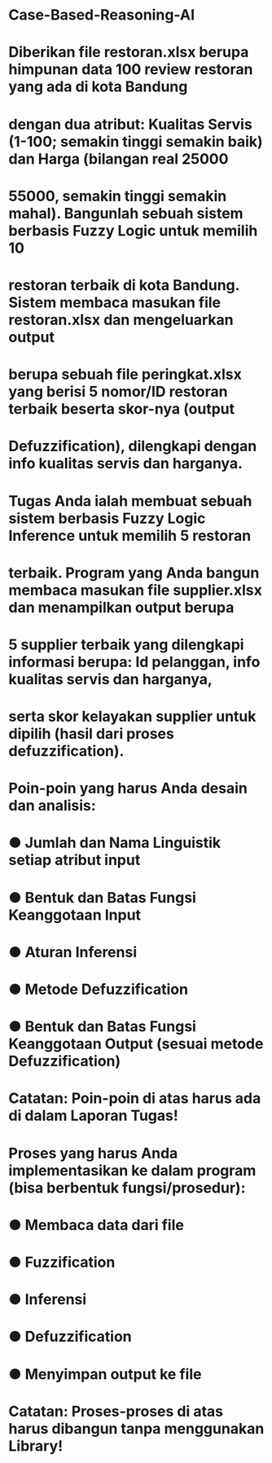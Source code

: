 # Case-Based-Reasoning-AI

# Diberikan file restoran.xlsx berupa himpunan data 100 review restoran yang ada di kota Bandung 
# dengan dua atribut: Kualitas Servis (1-100; semakin tinggi semakin baik) dan Harga (bilangan real 25000
# 55000, semakin tinggi semakin mahal). Bangunlah sebuah sistem berbasis Fuzzy Logic untuk memilih 10 
# restoran terbaik di kota Bandung. Sistem membaca masukan file restoran.xlsx dan mengeluarkan output 
# berupa sebuah file peringkat.xlsx yang berisi 5 nomor/ID restoran terbaik beserta skor-nya (output 
# Defuzzification), dilengkapi dengan info kualitas servis dan harganya. 

# Tugas Anda ialah membuat sebuah sistem berbasis Fuzzy Logic Inference untuk memilih 5 restoran 
# terbaik. Program yang Anda bangun membaca masukan file supplier.xlsx dan menampilkan output berupa 
# 5 supplier terbaik yang dilengkapi informasi berupa: Id pelanggan, info kualitas servis dan harganya, 
# serta skor kelayakan supplier untuk dipilih (hasil dari proses defuzzification).  

# Poin-poin yang harus Anda desain dan analisis: 
# ● Jumlah dan Nama Linguistik setiap atribut input 
# ● Bentuk dan Batas Fungsi Keanggotaan Input 
# ● Aturan Inferensi 
# ● Metode Defuzzification 
# ● Bentuk dan Batas Fungsi Keanggotaan Output (sesuai metode Defuzzification) 
# Catatan: Poin-poin di atas harus ada di dalam Laporan Tugas! 


# Proses yang harus Anda implementasikan ke dalam program (bisa berbentuk fungsi/prosedur): 
# ● Membaca data dari file 
# ● Fuzzification 
# ● Inferensi 
# ● Defuzzification 
# ● Menyimpan output ke file 
# Catatan: Proses-proses di atas harus dibangun tanpa menggunakan Library!
